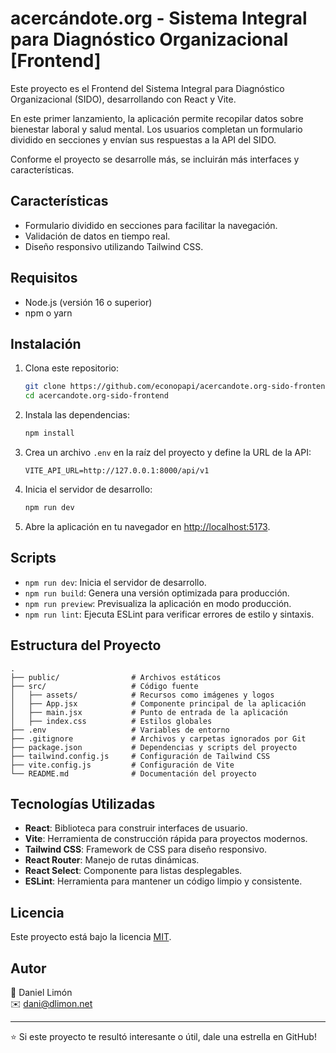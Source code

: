 # acercándote.org - Sistema Integral para Diagnóstico Organizacional [Frontend]

Este proyecto es el Frontend del Sistema Integral para Diagnóstico Organizacional (SIDO), desarrollando con React y Vite.

En este primer lanzamiento, la aplicación permite recopilar datos sobre bienestar laboral y salud mental. Los usuarios completan un formulario dividido en secciones y envían sus respuestas a la API del SIDO.

Conforme el proyecto se desarrolle más, se incluirán más interfaces y características.

## Características

- Formulario dividido en secciones para facilitar la navegación.
- Validación de datos en tiempo real.
- Diseño responsivo utilizando Tailwind CSS.

## Requisitos

- Node.js (versión 16 o superior)
- npm o yarn

## Instalación

1. Clona este repositorio:
   ```bash
   git clone https://github.com/econopapi/acercandote.org-sido-frontend.git
   cd acercandote.org-sido-frontend
   ```

2. Instala las dependencias:
   ```bash
   npm install
   ```

3. Crea un archivo `.env` en la raíz del proyecto y define la URL de la API:
   ```env
   VITE_API_URL=http://127.0.0.1:8000/api/v1
   ```

4. Inicia el servidor de desarrollo:
   ```bash
   npm run dev
   ```

5. Abre la aplicación en tu navegador en [http://localhost:5173](http://localhost:5173).

## Scripts

- `npm run dev`: Inicia el servidor de desarrollo.
- `npm run build`: Genera una versión optimizada para producción.
- `npm run preview`: Previsualiza la aplicación en modo producción.
- `npm run lint`: Ejecuta ESLint para verificar errores de estilo y sintaxis.

## Estructura del Proyecto

```
.
├── public/                # Archivos estáticos
├── src/                   # Código fuente
│   ├── assets/            # Recursos como imágenes y logos
│   ├── App.jsx            # Componente principal de la aplicación
│   ├── main.jsx           # Punto de entrada de la aplicación
│   ├── index.css          # Estilos globales
├── .env                   # Variables de entorno
├── .gitignore             # Archivos y carpetas ignorados por Git
├── package.json           # Dependencias y scripts del proyecto
├── tailwind.config.js     # Configuración de Tailwind CSS
├── vite.config.js         # Configuración de Vite
└── README.md              # Documentación del proyecto
```

## Tecnologías Utilizadas

- **React**: Biblioteca para construir interfaces de usuario.
- **Vite**: Herramienta de construcción rápida para proyectos modernos.
- **Tailwind CSS**: Framework de CSS para diseño responsivo.
- **React Router**: Manejo de rutas dinámicas.
- **React Select**: Componente para listas desplegables.
- **ESLint**: Herramienta para mantener un código limpio y consistente.

## Licencia

Este proyecto está bajo la licencia [MIT](LICENSE).

## Autor
💎 Daniel Limón  
✉️ dani@dlimon.net

---

⭐ Si este proyecto te resultó interesante o útil, dale una estrella en GitHub!